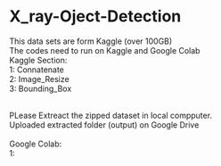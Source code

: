 # X_ray-Oject-Detection
This data sets are form Kaggle (over 100GB) <br>
The codes need to run on Kaggle and Google Colab
<br>
Kaggle Section: <br>
1: Connatenate <br>
2: Image_Resize <br>
3: Bounding_Box <br>

<br>
PLease Extreact the zipped dataset in local compputer. <br>
Uploaded extracted folder (output) on Google Drive <br>

<br>
Google Colab: <br>
1: 
